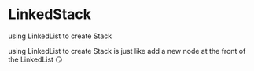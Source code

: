 # LinkedStack
using LinkedList to create Stack

using LinkedList to create Stack is just like add a new node at the front of the LinkedList
:smirk:
